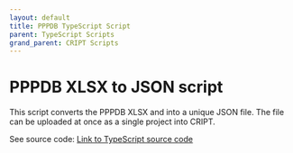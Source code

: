 ```yaml
---
layout: default
title: PPPDB TypeScript Script
parent: TypeScript Scripts
grand_parent: CRIPT Scripts
---
```


# PPPDB XLSX to JSON script

This script converts the PPPDB XLSX and into a unique JSON file. The file can be uploaded at once as a single project into CRIPT.

See source code: [Link to TypeScript source code](https://github.com/C-Accel-CRIPT/criptscripts/tree/master/scripts/typescript/src/pppdb)
